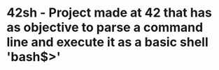 # 42sh - Project made at 42 that has as objective to parse a command line and execute it as a basic shell 'bash$>'
